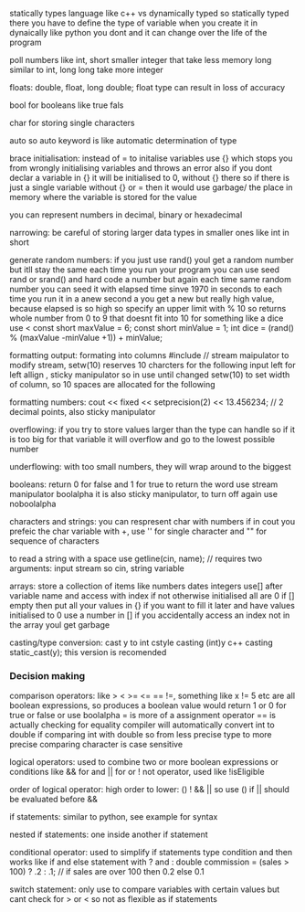 statically types language like c++ vs dynamically typed
so statically typed there you have to define the type of variable when you create it
in dynaically like python you dont and it can change over the life of the program

poll numbers like int, short smaller integer that take less memory
long similar to int, long long take more integer

floats: double, float, long double; float type can result in loss of accuracy

bool for booleans like true fals

char for storing single characters

auto so auto keyword is like automatic determination of type

brace initialisation:
instead of = to initalise variables use {} which stops you from wrongly initialising variables and throws an error
also if you dont declar a variable in {} it will be initialised to 0, without {} there so if there is just a single variable without {} or = then it would use garbage/ the place in memory where the variable is stored for the value


you can represent numbers in decimal, binary or hexadecimal

narrowing:
be careful of storing larger data types in smaller ones like int in short

generate random numbers:
if you just use rand() youl get a random number but itll stay the same each time you run your program
you can use seed rand or srand() and hard code a number but again each time same random number
you can seed it with elapsed time sinve 1970 in seconds to each time you run it in a anew second a you get a new but really high value, because elapsed is so high
so specify an upper limit with % 10 so returns whole number from 0 to 9 that doesnt fit into 10
for something like a dice use <
const short maxValue = 6;
const short minValue = 1;
int dice = (rand() % (maxValue -minValue +1)) + minValue;


formatting output:
formating into columns
#include <iomanip>
// stream maipulator to modify stream, setw(10) reserves 10 charcters for the following input
left for left allign , sticky manipulator so in use until changed
setw(10) to set width of column, so 10 spaces are allocated for the following

formatting numbers:
cout << fixed << setprecision(2) << 13.456234; // 2 decimal points, also sticky manipulator

overflowing:
if you try to store values larger than the type can handle so if it is too big for that variable it will overflow and go to the lowest possible number

underflowing:
with too small numbers, they will wrap around to the biggest


booleans:
return 0 for false and 1 for true
to return the word use stream manipulator boolalpha it is also sticky manipulator, to turn off again use noboolalpha

characters and strings:
you can respresent char with numbers if in cout you prefeic the char variable with +, use '' for single character and "" for sequence of characters

to read a string with a space use 
getline(cin, name); // requires two arguments: input stream so cin, string variable 

arrays:
store a collection of items like numbers dates integers
use[] after variable name and access with index
if not otherwise initialised all are 0
if [] empty then put all your values in {}
if you want to fill it later and have values initialised to 0 use a number in []
if you accidentally access an index not in the array youl get garbage


casting/type conversion:
cast y to int
cstyle casting (int)y
c++ casting static_cast<int>(y); this version is recomended




### Decision making

comparison operators:
like > < >= <= == !=, something like x != 5 etc are all boolean expressions, so produces a boolean value
would return 1 or 0 for true or false or use boolalpha
= is more of a assignment operator
== is actually checking for equality
compiler will automatically convert int to double if comparing int with double so from less precise type to more precise
comparing character is case sensitive


logical operators:
used to combine two or more boolean expressions or conditions
like && for and
|| for or 
! not operator, used like !isEligible


order of logical operator:
high order to lower: () ! && ||
so use () if || should be evaluated  before &&



if statements:
similar to python, see example for syntax


nested if statements:
one inside another if statement


conditional operator:
used to simplify if statements
type condition and then works like if and else statement with ? and :
double commission = (sales > 100) ? .2 : .1; // if sales are over 100 then 0.2 else 0.1


switch statement:
only use to compare variables with certain values but cant check for > or < 
so not as flexible as if statements









